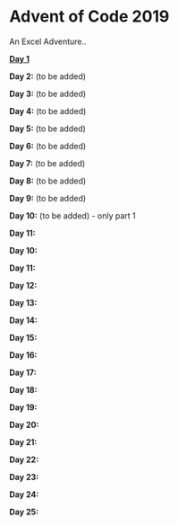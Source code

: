 
# **Advent of Code 2019**

An Excel Adventure..

[**Day 1**](https://github.com/diogomartins96/advent-of-code-2019/blob/master/Day1.xlsx)

**Day 2:** (to be added)

**Day 3:** (to be added) 

**Day 4:** (to be added)

**Day 5:** (to be added)

**Day 6:** (to be added)

**Day 7:** (to be added)

**Day 8:** (to be added)

**Day 9:** (to be added)

**Day 10:** (to be added) - only part 1

**Day 11:**

**Day 10:** 

**Day 11:**

**Day 12:** 

**Day 13:**

**Day 14:** 

**Day 15:**

**Day 16:** 

**Day 17:**

**Day 18:** 

**Day 19:**

**Day 20:** 

**Day 21:**

**Day 22:** 

**Day 23:**

**Day 24:** 

**Day 25:**
